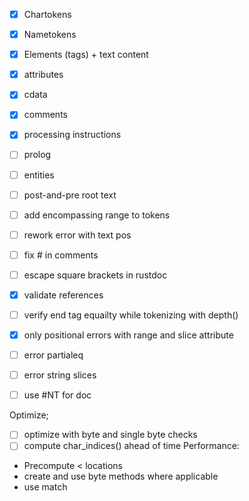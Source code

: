 - [x] Chartokens
- [x] Nametokens
- [x] Elements (tags) + text content
- [x] attributes
- [x] cdata
- [x] comments
- [x] processing instructions
- [ ] prolog
- [ ] entities
- [ ] post-and-pre root text

- [ ] add encompassing range to tokens
- [ ] rework error with text pos
- [ ] fix # in comments
- [ ] escape square brackets in rustdoc
- [x] validate references
- [ ] verify end tag equailty while tokenizing with depth()
- [x] only positional errors with range and slice attribute
- [ ] error partialeq
- [ ] error string slices
- [ ] use #NT for doc


Optimize;
- [ ] optimize with byte and single byte checks 
- [ ] compute char_indices() ahead of time
Performance:
- Precompute < locations
- create and use byte methods where applicable
- use match